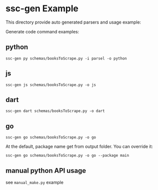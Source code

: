 # ssc-gen Example

This directory provide auto generated parsers and usage example:

Generate code command examples:

## python

```shell
ssc-gen py schemas/booksToScrape.py -i parsel -o python
```

## js

```shell
ssc-gen js schemas/booksToScrape.py -o js
```

## dart

```shell
ssc-gen dart schemas/booksToScrape.py -o dart
```

## go

```shell
ssc-gen go schemas/booksToScrape.py -o go
```

At the default, package name get from output folder. You can override it:

```shell
ssc-gen go schemas/booksToScrape.py -o go --package main
```

## manual python API usage

see `manual_make.py` example
